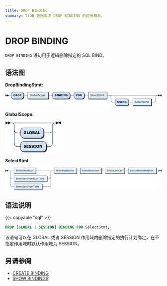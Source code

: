 ```yaml
---
title: DROP BINDING
summary: TiDB 数据库中 DROP BINDING 的使用概况。
---
```


# DROP BINDING

`DROP BINDING` 语句用于逻辑删除指定的 SQL BIND。

## 语法图

**DropBindingStmt:**

![DropBindingStmt](/media/sqlgram/DropBindingStmt.png)

**GlobalScope:**

![GlobalScope](/media/sqlgram/GlobalScope.png)

**SelectStmt**

![SelectStmt](/media/sqlgram/SelectStmt.png)

## 语法说明

{{< copyable "sql" >}}

```sql
DROP [GLOBAL | SESSION] BINDING FOR SelectStmt;
```

该语句可以在 GLOBAL 或者 SESSION 作用域内删除指定的执行计划绑定，在不指定作用域时默认作用域为 SESSION。

## 另请参阅

* [CREATE BINDING](/sql-statements/sql-statement-create-binding.md)
* [SHOW BINDINGS](/sql-statements/sql-statement-show-bindings.md)
